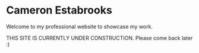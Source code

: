 # Cameron Estabrooks
Welcome to my professional website to showcase my work.

THIS SITE IS CURRENTLY UNDER CONSTRUCTION.
Please come back later :)
